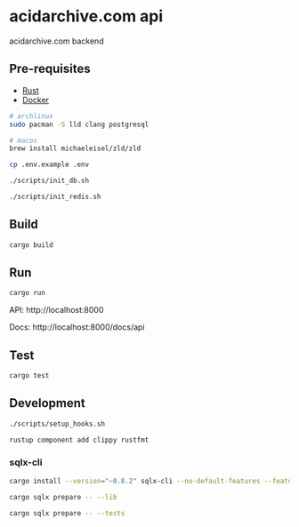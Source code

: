 # acidarchive.com api

acidarchive.com backend

## Pre-requisites

- [Rust](https://www.rust-lang.org/tools/install)
- [Docker](https://docs.docker.com/get-docker/)

```bash
# archlinux 
sudo pacman -S lld clang postgresql
```

```bash
# macos
brew install michaeleisel/zld/zld
```
```bash
cp .env.example .env
```
```bash
./scripts/init_db.sh
```

```bash
./scripts/init_redis.sh
```

## Build



```bash
cargo build
```

## Run
```bash
cargo run
```
API: http://localhost:8000

Docs: http://localhost:8000/docs/api

## Test
```bash
cargo test
```

## Development

```bash
./scripts/setup_hooks.sh
```


```bash
rustup component add clippy rustfmt
```

### sqlx-cli
```bash
cargo install --version="~0.8.2" sqlx-cli --no-default-features --features rustls,postgres
```
```bash
cargo sqlx prepare -- --lib
```
```bash
cargo sqlx prepare -- --tests
```